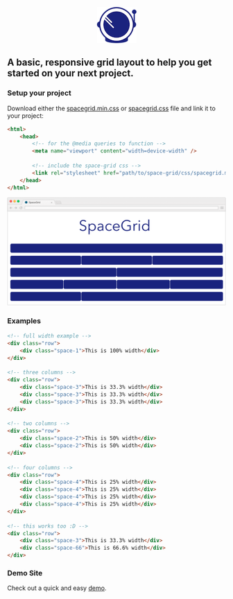 <div align="center"><img src="https://github.com/JonathanSpeek/spacegrid/blob/master/helmet.png?raw=true"/></div>

A basic, responsive grid layout to help you get started on your next project.
---

### Setup your project

Download either the [spacegrid.min.css](https://raw.githubusercontent.com/JonathanSpeek/spacegrid/master/spacegrid.min.css) or [spacegrid.css](https://raw.githubusercontent.com/JonathanSpeek/spacegrid/master/spacegrid.css) file and link it to your project:

```html
<html>
	<head>
		<!-- for the @media queries to function -->
		<meta name="viewport" content="width=device-width" />

		<!-- include the space-grid css -->
		<link rel="stylesheet" href="path/to/space-grid/css/spacegrid.min.css">
	</head>
</html>
```

![alt tag](https://github.com/JonathanSpeek/spacegrid/blob/master/spacegrid-layout.png?raw=true)

### Examples

```html
<!-- full width example -->
<div class="row">
	<div class="space-1">This is 100% width</div>
</div>

<!-- three columns -->
<div class="row">
    <div class="space-3">This is 33.3% width</div>
    <div class="space-3">This is 33.3% width</div>
    <div class="space-3">This is 33.3% width</div>
</div>

<!-- two columns -->
<div class="row">
    <div class="space-2">This is 50% width</div>
    <div class="space-2">This is 50% width</div>
</div>

<!-- four columns -->
<div class="row">
    <div class="space-4">This is 25% width</div>
    <div class="space-4">This is 25% width</div>
    <div class="space-4">This is 25% width</div>
    <div class="space-4">This is 25% width</div>
</div>

<!-- this works too :D -->
<div class="row">
    <div class="space-3">This is 33.3% width</div>
    <div class="space-66">This is 66.6% width</div>
</div>
```

### Demo Site

Check out a quick and easy [demo](https://jonathanspeek.github.io/spacegrid/).
